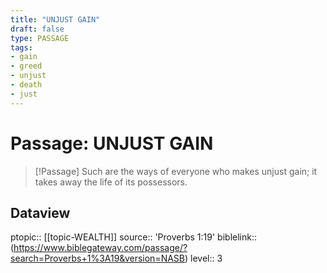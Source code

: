 ```yaml
---
title: "UNJUST GAIN"
draft: false
type: PASSAGE
tags:
- gain
- greed
- unjust
- death
- just
---
```


# Passage: UNJUST GAIN
> [!Passage]
> Such are the ways of everyone who makes unjust gain; it takes away the life of its possessors.

## Dataview
ptopic:: [[topic-WEALTH]]
source:: 'Proverbs 1:19'
biblelink:: (https://www.biblegateway.com/passage/?search=Proverbs+1%3A19&version=NASB)
level:: 3